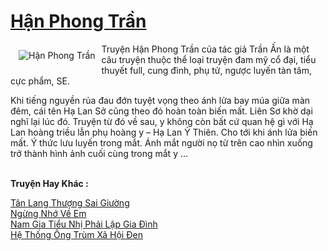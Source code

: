 <a href="https://utruyen.com/han-phong-tran/21351/" title="Hận Phong Trần"><h1>Hận Phong Trần</h1></a><div style="display:table"><img align="right" style="float: left; padding: 10px;" src="https://utruyen.com/images/story/200x260/han-phong-tran.jpg" alt="Hận Phong Trần">Truyện Hận Phong Trần của tác giả Trần Ấn là một câu truyện thuộc thể loại truyện đam mỹ cổ đại, tiểu thuyết full, cung đình, phụ tử, ngược luyến tàn tâm, cực phẩm, SE.<p></p>Khi tiếng nguyền rủa đau đớn tuyệt vọng theo ánh lửa bay múa giữa màn đêm, cái tên Hạ Lan Sở cũng theo đó hoàn toàn biến mất. Liên Sơ khờ dại nghĩ lại lúc đó. Truyện từ đó về sau, y không còn bất cứ quan hệ gì với Hạ Lan hoàng triều lẫn phụ hoàng y – Hạ Lan Ỷ Thiên. Cho tới khi ánh lửa biến mất. Ý thức lưu luyến trong mắt. Ánh mắt người nọ từ trên cao nhìn xuống trở thành hình ảnh cuối cùng trong mắt y …</div><p><br><b>Truyện Hay Khác :</b></p><a href="https://utruyen.com/tan-lang-thuong-sai-giuong/21300/" alt="Tân Lang Thượng Sai Giường">Tân Lang Thượng Sai Giường</a><br/><a href="https://truyenngontinhay.wordpress.com/2019/10/03/ngung-nho-ve-em/" alt="Ngừng Nhớ Về Em">Ngừng Nhớ Về Em</a><br/><a href="https://github.com/quanluxury/dammy/tree/master/truyenhay/25078/" alt="Nam Gia Tiểu Nhị Phải Lập Gia Đình">Nam Gia Tiểu Nhị Phải Lập Gia Đình</a><br/><a href="https://truyenngontinhay.wordpress.com/2019/10/03/he-thong-ong-trum-xa-hoi-den/" alt="Hệ Thống Ông Trùm Xã Hội Đen">Hệ Thống Ông Trùm Xã Hội Đen</a><br/>